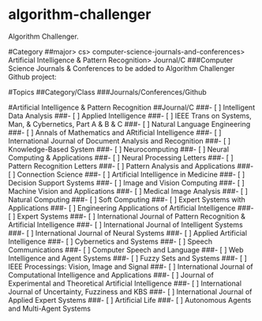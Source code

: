 # algorithm-challenger
Algorithm Challenger.

#Category
##major> cs> computer-science-journals-and-conferences> Artificial Intelligence & Pattern Recognition> Journal/C
###Computer Science Journals & Conferences to be added to Algorithm Challenger Github project:

#Topics
##Category/Class
###Journals/Conferences/Github

#Artificial Intelligence & Pattern Recognition
##Journal/C
###- [ ] Intelligent Data Analysis
###- [ ] Applied Intelligence
###- [ ] IEEE Trans on Systems, Man, & Cybernetics, Part A & B & C
###- [ ] Natural Language Engineering
###- [ ] Annals of Mathematics and ARtificial Intelligence
###- [ ] International Journal of Document Analysis and Recognition
###- [ ] Knowledge-Based System
###- [ ] Neurocomputing
###- [ ] Neural Computing & Applications
###- [ ] Neural Processing Letters
###- [ ] Pattern Recognition Letters
###- [ ] Pattern Analysis and Applications
###- [ ] Connection Science
###- [ ] Artificial Intelligence in Medicine
###- [ ] Decision Support Systems
###- [ ] Image and Vision Computing
###- [ ] Machine Vision and Applications
###- [ ] Medical Image Analysis
###- [ ] Natural Computing
###- [ ] Soft Computing
###- [ ] Expert Systems with Applications
###- [ ] Engineering Applications of Artificial Intelligence
###- [ ] Expert Systems
###- [ ] International Journal of Pattern Recognition & Artificial Intelligence
###- [ ] International Journal of Intelligent Systems
###- [ ] International Journal of Neural Systems
###- [ ] Applied Artificial Intelligence
###- [ ] Cybernetics and Systems
###- [ ] Speech Communications
###- [ ] Computer Speech and Language
###- [ ] Web Intelligence and Agent Systems
###- [ ] Fuzzy Sets and Systems
###- [ ] IEEE Processings: Vision, Image and Signal
###- [ ] International Journal of Computational Intelligence and Applications
###- [ ] Journal of Experimental and Theoretical Artificial Intelligence
###- [ ] International Journal of Uncertainty, Fuzziness and KBS
###- [ ] International Journal of Applied Expert Systems
###- [ ] Artificial Life
###- [ ] Autonomous Agents and Multi-Agent Systems

